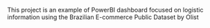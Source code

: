 This project is an example of PowerBI dashboard focused on logistic information using the Brazilian E-commerce Public Dataset by Olist 
